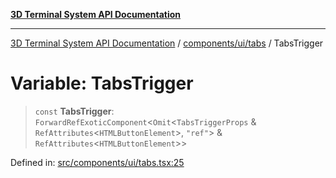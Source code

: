 [**3D Terminal System API Documentation**](../../../../README.md)

***

[3D Terminal System API Documentation](../../../../README.md) / [components/ui/tabs](../README.md) / TabsTrigger

# Variable: TabsTrigger

> `const` **TabsTrigger**: `ForwardRefExoticComponent`\<`Omit`\<`TabsTriggerProps` & `RefAttributes`\<`HTMLButtonElement`\>, `"ref"`\> & `RefAttributes`\<`HTMLButtonElement`\>\>

Defined in: [src/components/ui/tabs.tsx:25](https://github.com/Dicommunitas/ThreeJS_Terminal_3D/blob/c0b82ba8679b8f85845255448514bad599eca08d/src/components/ui/tabs.tsx#L25)
